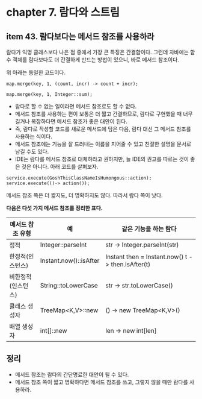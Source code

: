 # chapter 7. 람다와 스트림

## item 43. 람다보다는 메서드 참조를 사용하라

람다가 익명 클래스보다 나은 점 중에서 가장 큰 특징은 간결함이다.
그런데 자바에는 함수 객체를 람다보다도 더 간결하게 만드는 방법이 있으니, 바로 메서드 참조이다.
 
위 아래는 동일한 코드이다.

```
map.merge(key, 1, (count, incr) -> count + incr);

map.merge(key, 1, Integer::sum);
```

* 람다로 할 수 없는 일이라면 메서드 참조로도 할 수 없다.
* 메서드 참조를 사용하는 편이 보통은 더 짧고 간결하므로, 람다로 구현했을 때 너무 길거나 복잡하다면 메서드 참조가 좋은 대안이 된다.
* 즉, 람다로 작성할 코드를 새로운 메서드에 담은 다음, 람다 대신 그 메서드 참조를 사용하는 식이다.
* 메서드 참조에는 기능을 잘 드러내는 이름을 지어줄 수 있고 친절한 설명을 문서로 남길 수도 있다.
* IDE는 람다를 메서드 참조로 대체하라고 권하지만, 늘 IDE의 권고를 따르는 것이 좋은 것은 아니다. 아래 코드를 살펴보자.


```
service.execute(GoshThisClassNameIsHumongous::action);
service.execute(()-> action());
```

메서드 참조 쪽은 더 짧지도, 더 명확하지도 않다. 따라서 람다 쪽이 낫다.
 
__다음은 다섯 가지 메서드 참조를 정리한 표다.__

| 메서드 참조 유형  | 예                      | 같은 기능을 하는 람다                                      |
|------------|------------------------|---------------------------------------------------|
| 정적         | Integer::parseInt      | str -> Integer.parseInt(str)                      |
| 한정적(인스턴스)  | Instant.now()::isAfter | Instant then = Instant.now() t -> then.isAfter(t) |
| 비한정적(인스턴스) | String::toLowerCase    | str -> str.toLowerCase()                          |
| 클래스 생성자    | TreeMap<K,V>::new      | () -> new TreeMap<K,V>()                          |
| 배열 생성자     | int[]::new             | len -> new int[len]                               |

## 정리

* 메서드 참조는 람다의 간단명료한 대안이 될 수 있다.
* 메서드 참조 쪽이 짧고 명확하다면 메서드 참조를 쓰고, 그렇지 않을 때만 람다를 사용하라.